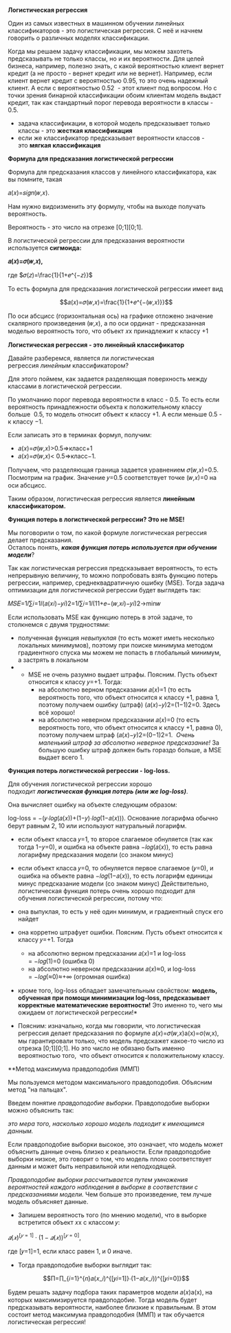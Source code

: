 **Логистическая регрессия**

Один из самых известных в машинном обучении линейных классификаторов - это логистическая регрессия. С неё и начнем говорить о различных моделях классификации.

Когда мы решаем задачу классификации, мы можем захотеть предсказывать не только классы, но и их вероятности. Для целей бизнеса, например, полезно знать, с какой вероятностью клиент вернет кредит (а не просто - вернет кредит или не вернет). Например, если клиент вернет кредит с вероятностью 0.95, то это очень надежный клиент. А если с вероятностью 0.52  - этот клиент под вопросом. Но с точки зрения бинарной классификации обоим клиентам модель выдаст кредит, так как стандартный порог перевода вероятности в классы - 0.5. 

- задача классификации, в которой модель предсказывает только классы - это **жесткая классификация**
- если же классификатор предсказывает вероятности классов - это **мягкая классификация**


**Формула для предсказания логистической регрессии**

Формула для предсказания классов у линейного классификатора, как вы помните, такая

𝑎(𝑥)=𝑠𝑖𝑔𝑛(𝑤,𝑥).

Нам нужно видоизменить эту формулу, чтобы на выходе получать вероятность.

Вероятность - это число на отрезке [0;1][0;1].

В логистической регрессии для предсказания вероятности используется **сигмоида:**

**𝑎(𝑥)=𝜎(𝑤,𝑥),**

где $𝜎(𝑧)=\frac{1}{1+𝑒^{−𝑧}}$

То есть формула для предсказания логистической регрессии имеет вид

$$𝑎(𝑥)=𝜎(𝑤,𝑥)=\frac{1}{1+𝑒^{−(𝑤,𝑥)}}$$


По оси абсцисс (горизонтальная ось) на графике отложено значение скалярного произведения (𝑤,𝑥), а по оси ординат - предсказанная моделью вероятность того, что объект 𝑥x принадлежит к классу +1

**Логистическая регрессия - это линейный классификатор**

Давайте разберемся, является ли логистическая регрессия _линейным_ классификатором?

Для этого поймем, как задается разделяющая поверхность между классами в логистической регрессии.

По умолчанию порог перевода вероятности в класс - 0.5. То есть если вероятность принадлежности объекта к положительному классу больше  0.5, то модель относит объект к классу +1. А если меньше 0.5 - к классу −1.

Если записать это в терминах формул, получим:

- 𝑎(𝑥)=𝜎(𝑤,𝑥)>0.5⇒класс+1
- 𝑎(𝑥)=𝜎(𝑤,𝑥)< 0.5⇒класс−1.

Получаем, что разделяющая граница задается уравнением 𝜎(𝑤,𝑥)=0.5. Посмотрим на график. Значение 𝑦=0.5 соответствует точке (𝑤,𝑥)=0 на оси абсцисс.

Таким образом, логистическая регрессия является **линейным классификатором.**

**Функция потерь в логистической регрессии? Это не MSE!**

Мы поговорили о том, по какой формуле логистическая регрессия делает предсказания.  
Осталось понять, **_какая функция потерь используется при обучении модели_**?

Так как логистическая регрессия предсказывает вероятность, то есть непрерывную величину, то можно попробовать взять функцию потерь регрессии, например, среднеквадратичную ошибку (MSE). Тогда задача оптимизации для логистической регрессии будет выглядеть так:

𝑀𝑆𝐸=1𝑙∑𝑖=1𝑙(𝑎(𝑥𝑖)−𝑦𝑖)2=1𝑙∑𝑖=1𝑙(11+𝑒−(𝑤,𝑥𝑖)−𝑦𝑖)2→min⁡𝑤

Если использовать MSE как функцию потерь в этой задаче, то столкнемся с двумя трудностями:

- полученная функция _невыпуклая_ (то есть может иметь несколько локальных минимумов), поэтому при поиске минимума методом градиентного спуска мы можем не попасть в глобальный минимум,  а застрять в локальном
- - MSE не очень разумно выдает штрафы. Поясним. Пусть объект относится к классу 𝑦=+1. Тогда:
    - на абсолютно верном предсказании 𝑎(𝑥)=1 (то есть вероятность того, что объект относится к классу +1, равна 1, поэтому получаем ошибку (штраф) (𝑎(𝑥)−𝑦)2=(1−1)2=0. Здесь всё хорошо!
    - на абсолютно неверном предсказании 𝑎(𝑥)=0 (то есть вероятность того, что объект относится к классу +1, равна 0), поэтому получаем штраф (𝑎(𝑥)−𝑦)2=(0−1)2=1.  _Очень маленький штраф за абсолютно неверное предсказание!_ За большую ошибку штраф должен быть гораздо больше, а MSE выдает всего 1.


**Функция потерь логистической регрессии - log-loss.**

Для обучения логистической регрессии хорошо подходит **_логистическая функция потерь (или же log-loss)_**.

Она вычисляет ошибку на объекте следующим образом:

log-loss = −(𝑦⋅𝑙𝑜𝑔(𝑎(𝑥))+(1−𝑦)⋅𝑙𝑜𝑔(1−𝑎(𝑥))).
Основание логарифма обычно берут равным 2, 10 или используют натуральный логарифм.


- если объект класса 𝑦=1, то второе слагаемое обнуляется (так как тогда 1−𝑦=0), и ошибка на объекте равна −𝑙𝑜𝑔(𝑎(𝑥)),   то есть равна логарифму предсказания модели (со знаком минус)
- если объект класса 𝑦=0, то обнуляется первое слагаемое (𝑦=0), и ошибка на объекте равна −𝑙𝑜𝑔(1−𝑎(𝑥)),   то есть логарифм единицы минус предсказание модели (со знаком минус)
Действительно, логистическая функция потерь очень хорошо подходит для обучения логистической регрессии, потому что:

- она выпуклая, то есть у неё один минимум, и градиентный спуск его найдет
- она корретно штрафует ошибки. Поясним. Пусть объект относится к классу 𝑦=+1. Тогда
    - на абсолютно верном предсказании 𝑎(𝑥)=1 и log-loss = −𝑙𝑜𝑔(1)=0 (ошибка 0)
    - на абсолютно неверном предсказании 𝑎(𝑥)≈0, и log-loss = −𝑙𝑜𝑔(≈0)≈+∞ (огромная ошибка)
- кроме того, log-loss обладает замечательным свойством: **модель, обученная при помощи минимизации log-loss, предсказывает корректные математические вероятности!** Это именно то, чего мы ожидаем от логистической регрессии!*

* Поясним: изначально, когда мы говорили, что логистическая регрессия делает предсказания по формуле 𝑎(𝑥)=𝜎(𝑤,𝑥)a(x)=σ(w,x), мы гарантировали только, что модель предскажет какое-то число из отрезка [0;1][0;1]. Но это число не обязано быть именно вероятностью того,  что объект относится к положительному классу.

**Метод максимума правдоподобия (ММП)

Мы пользуемся методом максимального правдоподобия. Объясним метод "на пальцах".

Введем понятие _правдоподобие выборки_. Правдоподобие выборки можно объяснить так:

_это мера того, насколько хорошо модель подходит к имеющимся данным._

Если правдоподобие выборки высокое, это означает, что модель может объяснить данные очень близко к реальности. Если правдоподобие выборки низкое, это говорит о том, что модель плохо соответствует данным и может быть неправильной или неподходящей.

_Правдоподобие выборки рассчитывается путем умножения вероятностей каждого наблюдения в выборке в соответствии с предсказаниями модели._ Чем больше это произведение, тем лучше модель объясняет данные.

- Запишем вероятность того (по мнению модели), что в выборке встретится объект 𝑥x с классом 𝑦:

$𝑎(𝑥)^{[𝑦=1]}⋅(1−𝑎(𝑥))^{[𝑦=0]}$,

где [𝑦=1]=1, если класс равен 1, и 0 иначе.

- Тогда правдоподобие выборки выглядит так:

$$Π=∏_{𝑖=1}^{𝑛}𝑎(𝑥_𝑖)^{[𝑦𝑖=1]}⋅(1−𝑎(𝑥_𝑖))^{[𝑦𝑖=0]}$$

Будем решать задачу подбора таких параметров модели 𝑎(𝑥)a(x), на которых максимизируется правдоподобие. Тогда модель будет предсказывать вероятности, наиболее близкие к правильным. В этом состоит метод максимума правдоподобия (ММП) и так обучается логистическая регрессия!